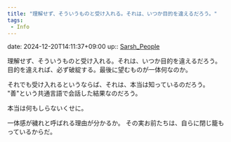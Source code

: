 ```yaml
---
title: "理解せず、そういうものと受け入れる。それは、いつか目的を違えるだろう。"
tags:
 - Info
---
```


date: 2024-12-20T14:11:37+09:00
up:: [Sarsh_People](Bar/Novel/Nacaria/Sarsh_People.md)

理解せず、そういうものと受け入れる。それは、いつか目的を違えるだろう。
目的を違えれば、必ず破綻する。最後に望むものが一体何なのか。

それでも受け入れるというならば、それは、本当は知っているのだろう。
"善"という共通言語で会話した結果なのだろう。

本当は何もしらないくせに。

一体感が穢れと呼ばれる理由が分かるか。
その実お前たちは、自らに閉じ籠もっているからだ。

